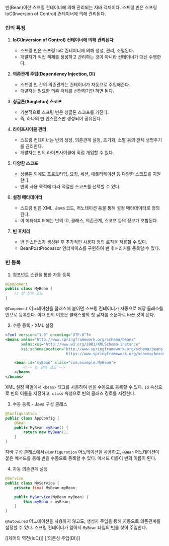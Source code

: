 빈(Bean)이란 스프링 컨테이너에 의해 관리되는 자바 객체이다. 스프링 빈은 스프링 IoC(Inversion of Control) 컨테이너에 의해 관리된다.

### 빈의 특징

1. **IoC(Inversion of Control) 컨테이너에 의해 관리된다**
    - 스프링 빈은 스프링 IoC 컨테이너에 의해 생성, 관리, 소멸된다.
    - 개발자가 직접 객체를 생성하고 관리하는 것이 아니라 컨테이너가 대신 수행한다.
    
2. **의존관계 주입(Dependency Injection, DI)**
    - 스프링 빈 간의 의존관계는 컨테이너가 자동으로 주입해준다.
    - 개발자는 필요한 의존 객체를 선언하기만 하면 된다.
	
3. **싱글톤(Singleton) 스코프**
    - 기본적으로 스프링 빈은 싱글톤 스코프를 가진다.
    - 즉, 하나의 빈 인스턴스만 생성되어 공유된다.
    
4. **라이프사이클 관리**
    - 스프링 컨테이너는 빈의 생성, 의존관계 설정, 초기화, 소멸 등의 전체 생명주기를 관리한다.
    - 개발자는 빈의 라이프사이클에 직접 개입할 수 있다.
    
5. **다양한 스코프**
    - 싱글톤 외에도 프로토타입, 요청, 세션, 애플리케이션 등 다양한 스코프를 지원한다.
    - 빈의 사용 목적에 따라 적절한 스코프를 선택할 수 있다.
    
6. **설정 메타데이터**
    - 스프링 빈은 XML, Java 코드, 어노테이션 등을 통해 설정 메타데이터로 정의된다.
    - 이 메타데이터에는 빈의 ID, 클래스, 의존관계, 스코프 등의 정보가 포함된다.
    
7. **빈 후처리**
    - 빈 인스턴스가 생성된 후 추가적인 사용자 정의 로직을 적용할 수 있다.
    - BeanPostProcessor 인터페이스를 구현하여 빈 후처리기를 등록할 수 있다.


### 빈 등록

1. 컴포넌트 스캔을 통한 자동 등록
```java
@Component
public class MyBean {
    // 빈 정의 코드
}
```
`@Component` 어노테이션을 클래스에 붙이면 스프링 컨테이너가 자동으로 해당 클래스를 빈으로 등록한다. 이때 빈의 이름은 클래스명의 첫 글자를 소문자로 바꾼 것이 된다.

2. 수동 등록 - XML 설정
```xml
<?xml version="1.0" encoding="UTF-8"?>
<beans xmlns="http://www.springframework.org/schema/beans"
       xmlns:xsi="http://www.w3.org/2001/XMLSchema-instance"
       xsi:schemaLocation="http://www.springframework.org/schema/beans
                           https://www.springframework.org/schema/beans/spring-beans.xsd">

    <bean id="myBean" class="com.example.MyBean">
        <!-- 빈 정의 코드 -->
    </bean>
</beans>
```

XML 설정 파일에서 `<bean>` 태그를 사용하여 빈을 수동으로 등록할 수 있다. `id` 속성으로 빈의 이름을 지정하고, `class` 속성으로 빈의 클래스 경로를 지정한다.

3. 수동 등록 - Java 구성 클래스
```java
@Configuration
public class AppConfig {
    @Bean
    public MyBean myBean() {
        return new MyBean();
    }
}
```
자바 구성 클래스에서 `@Configuration` 어노테이션을 사용하고, `@Bean` 어노테이션이 붙은 메서드를 통해 빈을 수동으로 등록할 수 있다. 메서드 이름이 빈의 이름이 된다.

4. 자동 의존관계 설정
```java
@Service
public class MyService {
    private final MyBean myBean;

    public MyService(MyBean myBean) {
        this.myBean = myBean;
    }
}
```
`@Autowired` 어노테이션을 사용하지 않고도, 생성자 주입을 통해 자동으로 의존관계를 설정할 수 있다. 스프링 컨테이너가 알아서 `MyBean` 타입의 빈을 찾아 주입한다.

[[제어의 역전(IoC)]]
[[의존성 주입(DI)]]